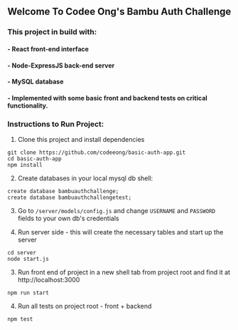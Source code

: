 ## Welcome To Codee Ong's Bambu Auth Challenge

### This project in build with:
#### - React front-end interface
#### - Node-ExpressJS back-end server
#### - MySQL database
#### - Implemented with some basic front and backend tests on critical functionality.

### Instructions to Run Project:
1. Clone this project and install dependencies
```
git clone https://github.com/codeeong/basic-auth-app.git
cd basic-auth-app
npm install
```

2. Create databases in your local mysql db shell:
```
create database bambuauthchallenge;
create database bambuauthchallengetest;
```

3. Go to `/server/models/config.js` and change `USERNAME` and `PASSWORD` fields to your own db's credentials

4. Run server side - this will create the necessary tables and start up the server
```
cd server
node start.js
```

3. Run front end of project in a new shell tab from project root and find it at http://localhost:3000
```
npm run start
```

4. Run all tests on project root - front + backend
```
npm test
```